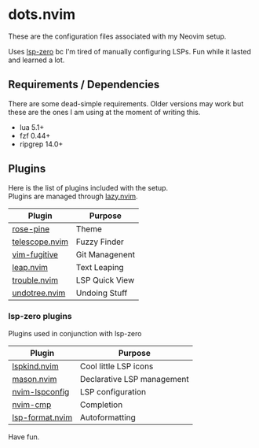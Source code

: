 # dots.nvim
These are the configuration files associated with my Neovim setup.

Uses [lsp-zero](https://github.com/VonHeikemen/lsp-zero.nvim) bc I'm tired of
manually configuring LSPs. Fun while it lasted and learned a lot.

## Requirements / Dependencies
There are some dead-simple requirements. Older versions may work but these are
the ones I am using at the moment of writing this.
- lua 5.1+
- fzf 0.44+
- ripgrep 14.0+

## Plugins
Here is the list of plugins included with the setup.  
Plugins are managed through [lazy.nvim](https://github.com/folke/lazy.nvim).

| Plugin | Purpose |
| --- | --- |
| [rose-pine](https://github.com/rose-pine/neovim) | Theme
| [telescope.nvim](https://github.com/nvim-telescope/telescope.nvim) | Fuzzy Finder |
| [vim-fugitive](https://github.com/tpope/vim-fugitive) | Git Managenent |
| [leap.nvim](https://github.com/ggandor/leap.nvim) | Text Leaping |
| [trouble.nvim](https://github.com/folke/trouble.nvim) | LSP Quick View |
| [undotree.nvim](https://github.com/mbbill/undotree) | Undoing Stuff |

### lsp-zero plugins
Plugins used in conjunction with lsp-zero

| Plugin | Purpose |
| --- | --- |
| [lspkind.nvim](https://github.com/onsails/lspkind.nvim) | Cool little LSP icons |
| [mason.nvim](https://github.com/williamboman/mason.nvim) | Declarative LSP management |
| [nvim-lspconfig](https://github.com/neovim/nvim-lspconfig) | LSP configuration |
| [nvim-cmp](https://github.com/hrsh7th/nvim-cmp) | Completion |
| [lsp-format.nvim](https://github.com/lukas-reineke/lsp-format.nvim) | Autoformatting |

Have fun.

